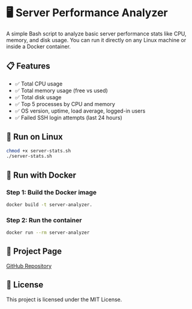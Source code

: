 # 🖥️ Server Performance Analyzer

A simple Bash script to analyze basic server performance stats like CPU, memory, and disk usage. You can run it directly on any Linux machine or inside a Docker container.

## 📋 Features

- ✅ Total CPU usage
- ✅ Total memory usage (free vs used)
- ✅ Total disk usage
- ✅ Top 5 processes by CPU and memory
- ✅ OS version, uptime, load average, logged-in users
- ✅ Failed SSH login attempts (last 24 hours)

## 🐧 Run on Linux

```bash
chmod +x server-stats.sh
./server-stats.sh
```

## 🐳 Run with Docker

### Step 1: Build the Docker image

```bash
docker build -t server-analyzer.
```
### Step 2: Run the container
```bash
docker run --rm server-analyzer
```
## 🔗 Project Page
[GitHub Repository](https://github.com/YOUR_USERNAME/server-performance-analyzer)


## 📜 License
This project is licensed under the MIT License.


